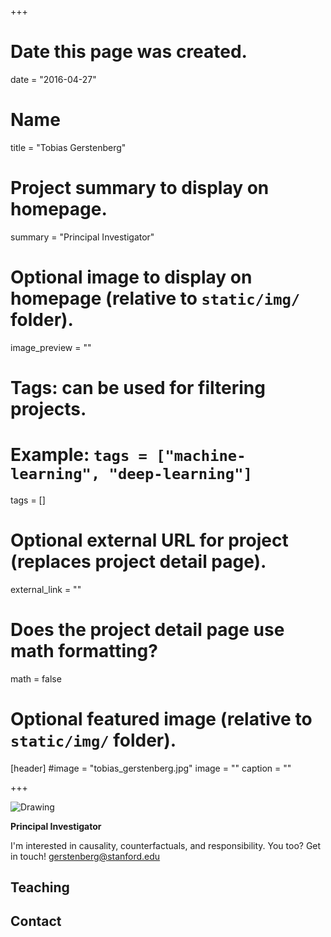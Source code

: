 +++
# Date this page was created.
date = "2016-04-27"

# Name
title = "Tobias Gerstenberg"

# Project summary to display on homepage.
summary = "Principal Investigator"

# Optional image to display on homepage (relative to `static/img/` folder).
image_preview = ""

# Tags: can be used for filtering projects.
# Example: `tags = ["machine-learning", "deep-learning"]`
tags = []

# Optional external URL for project (replaces project detail page).
external_link = ""

# Does the project detail page use math formatting?
math = false

# Optional featured image (relative to `static/img/` folder).
[header]
#image = "tobias_gerstenberg.jpg"
image = ""
caption = ""

+++

<div class = 'people-image'><img src="/img/tobias_gerstenberg.jpg" alt="Drawing"/>

<a href="mailto:gerstenberg@stanford.edu"  title = "E-Mail" target="_top">
<i class="fa fa-envelope"></i>
</a> 

<a href="https://twitter.com/tobigerstenberg"  title = "Twitter" target="_blank">
<i class="fa fa-twitter"></i>
</a> 

<a href="https://github.com/tobiasgerstenberg" title = "Github" target="_blank">
<i class="fa fa-github"></i>   
</a> 

<a href="https://scholar.google.com/citations?user=d0TfP8EAAAAJ&hl=en&oi=ao" title = "Google Scholar" target="_blank">
<i class="ai ai-google-scholar"></i>
</a>

</div>

**Principal Investigator**

I'm interested in causality, counterfactuals, and responsibility. You too? Get in touch! [gerstenberg@stanford.edu](mailto:gerstenberg@stanford.edu)

<div class = 'spacer'></div>

## Teaching

## Contact
